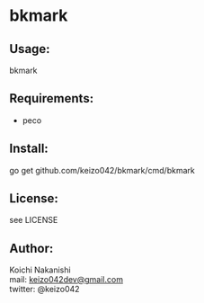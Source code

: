 bkmark
======

Usage:
------
bkmark

Requirements:
-------------
- peco

Install:
--------

go get github.com/keizo042/bkmark/cmd/bkmark

License:
--------
see LICENSE

Author:
-------
Koichi Nakanishi  
mail: keizo042dev@gmail.com  
twitter: @keizo042
